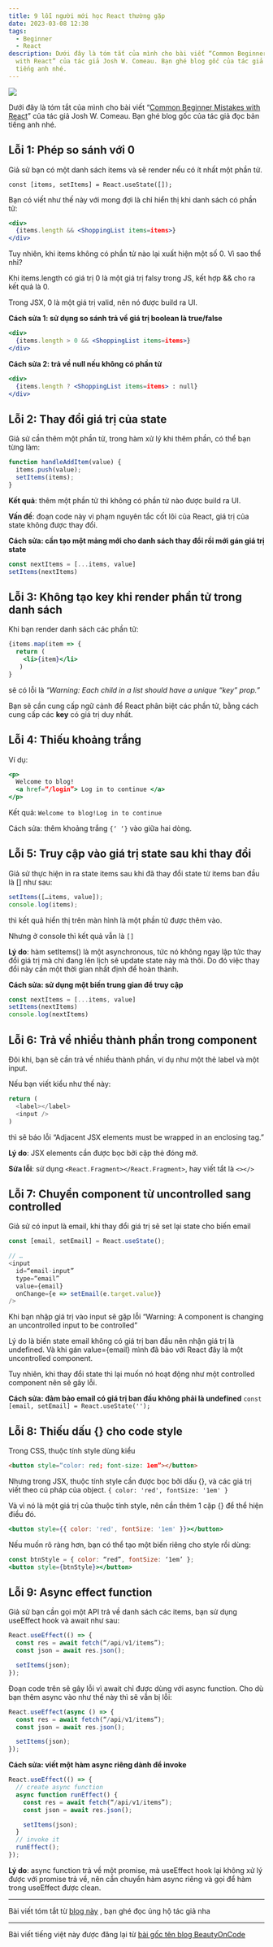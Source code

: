 ```yaml
---
title: 9 lỗi người mới học React thường gặp
date: 2023-03-08 12:38
tags:
  - Beginner
  - React
description: Dưới đây là tóm tắt của mình cho bài viết “Common Beginner Mistakes
  with React” của tác giả Josh W. Comeau. Bạn ghé blog gốc của tác giả đọc bản
  tiếng anh nhé.
---
```

![](https://i0.wp.com/beautyoncode.com/wp-content/uploads/2023/03/9-mistakes-react.png)

Dưới đây là tóm tắt của mình cho bài viết “[Common Beginner Mistakes with React](https://www.joshwcomeau.com/react/common-beginner-mistakes/)” của tác giả Josh W. Comeau. Bạn ghé blog gốc của tác giả đọc bản tiếng anh nhé.

## Lỗi 1: Phép so sánh với 0

Giả sử bạn có một danh sách items và sẽ render nếu có ít nhất một phần tử.

`const [items, setItems] = React.useState([]);`

Bạn có viết như thế này với mong đợi là chỉ hiển thị khi danh sách có phần tử:

```jsx
<div>
  {items.length && <ShoppingList items=items>}
</div>

```

Tuy nhiên, khi items không có phần tử nào lại xuất hiện một số 0. Vì sao thể nhỉ?

Khi items.length có giá trị 0 là một giá trị falsy trong JS, kết hợp && cho ra kết quả là 0.

Trong JSX, 0 là một giá trị valid, nên nó được build ra UI.

**Cách sửa 1: sử dụng so sánh trả về giá trị boolean là true/false**

```jsx
<div>
  {items.length > 0 && <ShoppingList items=items>}
</div>

```

**Cách sửa 2: trả về null nếu không có phần tử**

```jsx
<div>
  {items.length ? <ShoppingList items=items> : null}
</div>

```

## Lỗi 2: Thay đổi giá trị của state

Giả sử cần thêm một phần tử, trong hàm xử lý khi thêm phần, có thể bạn từng làm:

```js
function handleAddItem(value) {
  items.push(value);
  setItems(items);
}

```

**Kết quả**: thêm một phần tử thì không có phần tử nào được build ra UI.

**Vấn đề**: đoạn code này vi phạm nguyên tắc cốt lõi của React, giá trị của state không được thay đổi.

**Cách sửa: cần tạo một mảng mới cho danh sách thay đổi rồi mới gán giá trị state**

```js
const nextItems = [...items, value]
setItems(nextItems)

```

## Lỗi 3: Không tạo key khi render phần tử trong danh sách

Khi bạn render danh sách các phần tử:

```jsx
{items.map(item => {
  return (
    <li>{item}</li>
   )
}

```

sẽ có lỗi là *“Warning: Each child in a list should have a unique “key” prop.”*

Bạn sẽ cần cung cấp ngữ cảnh để React phân biệt các phần tử, bằng cách cung cấp các **key** có giá trị duy nhất.

## Lỗi 4: Thiếu khoảng trắng

Ví dụ:

```jsx
<p>
  Welcome to blog!
  <a href=“/login”> Log in to continue </a>
</p>

```

Kết quả: `Welcome to blog!Log in to continue`

Cách sửa: thêm khoảng trắng `{‘ ‘}` vào giữa hai dòng.

## Lỗi 5: Truy cập vào giá trị state sau khi thay đổi

Giả sử thực hiện in ra state items sau khi đã thay đổi state từ items ban đầu là \[] như sau:

```js
setItems([…items, value]);
console.log(items);

```

thì kết quả hiển thị trên màn hình là một phần tử được thêm vào.

Nhưng ở console thì kết quả vẫn là `[]`

**Lý do**: hàm setItems() là một asynchronous, tức nó không ngay lập tức thay đổi giá trị mà chỉ đang lên lịch sẽ update state này mà thôi. Do đó việc thay đổi này cần một thời gian nhất định để hoàn thành.

**Cách sửa: sử dụng một biến trung gian để truy cập**

```js
const nextItems = [...items, value]
setItems(nextItems)
console.log(nextItems)

```

## Lỗi 6: Trả về nhiều thành phần trong component

Đôi khi, bạn sẽ cần trả về nhiều thành phần, ví dụ như một thẻ label và một input.

Nếu bạn viết kiểu như thế này:

```js
return (
  <label></label>
  <input />
)

```

thì sẽ báo lỗi “Adjacent JSX elements must be wrapped in an enclosing tag.”

**Lý do**: JSX elements cần được bọc bởi cặp thẻ đóng mở.

**Sửa lỗi**: sử dụng `<React.Fragment></React.Fragment>`, hay viết tắt là `<></>`

## Lỗi 7: Chuyển component từ uncontrolled sang controlled

Giả sử có input là email, khi thay đổi giá trị sẽ set lại state cho biến email

```js
const [email, setEmail] = React.useState();

// …
<input
  id=“email-input”
  type=“email”
  value={email}
  onChange={e => setEmail(e.target.value)}
/>

```

Khi bạn nhập giá trị vào input sẽ gặp lỗi “Warning: A component is changing an uncontrolled input to be controlled”

Lý do là biến state email không có giá trị ban đầu nên nhận giá trị là undefined. Và khi gán value={email} mình đã bảo với React đây là một uncontrolled component.

Tuy nhiên, khi thay đổi state thì lại muốn nó hoạt động như một controlled component nên sẽ gây lỗi.

**Cách sửa: đảm bảo email có giá trị ban đầu không phải là undefined** `const [email, setEmail] = React.useState('');`

## Lỗi 8: Thiếu dấu {} cho code style

Trong CSS, thuộc tính style dùng kiểu

```html
<button style=“color: red; font-size: 1em”></button>

```

Nhưng trong JSX, thuộc tính style cần được bọc bởi dấu {}, và các giá trị viết theo cú pháp của object. `{ color: 'red', fontSize: '1em' }`

Và vì nó là một giá trị của thuộc tính style, nên cần thêm 1 cặp {} để thể hiện điều đó.

```jsx
<button style={{ color: 'red', fontSize: '1em' }}></button>

```

Nếu muốn rõ ràng hơn, bạn có thể tạo một biến riêng cho style rồi dùng:

```jsx
const btnStyle = { color: “red”, fontSize: ‘1em’ };
<button style={btnStyle}></button>

```

## Lỗi 9: Async effect function

Giả sử bạn cần gọi một API trả về danh sách các items, bạn sử dụng useEffect hook và await như sau:

```js
React.useEffect(() => {
  const res = await fetch(“/api/v1/items”);
  const json = await res.json();

  setItems(json);
});

```

Đoạn code trên sẽ gây lỗi vì await chỉ được dùng với async function. Cho dù bạn thêm async vào như thế này thì sẽ vẫn bị lỗi:

```js
React.useEffect(async () => {
  const res = await fetch(“/api/v1/items”);
  const json = await res.json();

  setItems(json);
});

```

**Cách sửa: viết một hàm async riêng dành để invoke**

```js
React.useEffect(() => {
  // create async function
  async function runEffect() {
    const res = await fetch(“/api/v1/items”);
    const json = await res.json();

    setItems(json);
  }
  // invoke it
  runEffect();
});

```

**Lý do**: async function trả về một promise, mà useEffect hook lại không xử lý được với promise trả về, nên cần chuyển hàm async riêng và gọi để hàm trong useEffect được clean.

- - -

Bài viết tóm tắt từ [blog này](https://www.joshwcomeau.com/react/common-beginner-mistakes/) , bạn ghé đọc ủng hộ tác giả nha

- - -

Bài viết tiếng việt này được đăng lại từ [bài gốc tên blog BeautyOnCode](https://beautyoncode.com/9-loi-nguoi-moi-hoc-react-thuong-gap/)